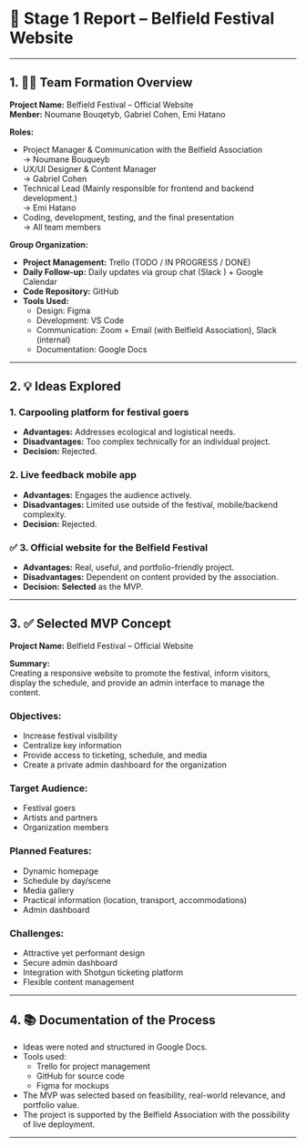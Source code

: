 # 🎯 Stage 1 Report – Belfield Festival Website

---

## 1. 🧑‍💻 Team Formation Overview

**Project Name:** Belfield Festival – Official Website  
**Menber:** Noumane Bouqetyb, Gabriel Cohen, Emi Hatano

**Roles:**
- Project Manager & Communication with the Belfield Association<br>
  → Noumane Bouqueyb <br>
- UX/UI Designer & Content Manager<br>
  → Gabriel Cohen<br>
- Technical Lead (Mainly responsible for frontend and backend development.)<br>
 → Emi Hatano
- Coding, development, testing, and the final presentation<br>
  → All team members

**Group Organization:**
- **Project Management:** Trello (TODO / IN PROGRESS / DONE)
- **Daily Follow-up:** Daily updates via group chat (Slack ) + Google Calendar
- **Code Repository:** GitHub
- **Tools Used:**
  - Design: Figma
  - Development: VS Code
  - Communication: Zoom + Email (with Belfield Association), Slack (internal)
  - Documentation: Google Docs

---

## 2. 💡 Ideas Explored

### 1. Carpooling platform for festival goers
- **Advantages:** Addresses ecological and logistical needs.
- **Disadvantages:** Too complex technically for an individual project.
- **Decision:** Rejected.

### 2. Live feedback mobile app
- **Advantages:** Engages the audience actively.
- **Disadvantages:** Limited use outside of the festival, mobile/backend complexity.
- **Decision:** Rejected.

### ✅ 3. Official website for the Belfield Festival
- **Advantages:** Real, useful, and portfolio-friendly project.
- **Disadvantages:** Dependent on content provided by the association.
- **Decision:** **Selected** as the MVP.

---

## 3. ✅ Selected MVP Concept

**Project Name:** Belfield Festival – Official Website

**Summary:**  
Creating a responsive website to promote the festival, inform visitors, display the schedule, and provide an admin interface to manage the content.

### Objectives:
- Increase festival visibility
- Centralize key information
- Provide access to ticketing, schedule, and media
- Create a private admin dashboard for the organization

### Target Audience:
- Festival goers
- Artists and partners
- Organization members

### Planned Features:
- Dynamic homepage
- Schedule by day/scene
- Media gallery
- Practical information (location, transport, accommodations)
- Admin dashboard

### Challenges:
- Attractive yet performant design
- Secure admin dashboard
- Integration with Shotgun ticketing platform
- Flexible content management

---

## 4. 📚 Documentation of the Process

- Ideas were noted and structured in Google Docs.
- Tools used:
  - Trello for project management
  - GitHub for source code
  - Figma for mockups
- The MVP was selected based on feasibility, real-world relevance, and portfolio value.
- The project is supported by the Belfield Association with the possibility of live deployment.

---
